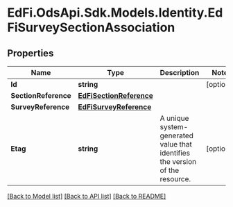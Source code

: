# EdFi.OdsApi.Sdk.Models.Identity.EdFiSurveySectionAssociation
## Properties

Name | Type | Description | Notes
------------ | ------------- | ------------- | -------------
**Id** | **string** |  | [optional] 
**SectionReference** | [**EdFiSectionReference**](EdFiSectionReference.md) |  | 
**SurveyReference** | [**EdFiSurveyReference**](EdFiSurveyReference.md) |  | 
**Etag** | **string** | A unique system-generated value that identifies the version of the resource. | [optional] 

[[Back to Model list]](../README.md#documentation-for-models) [[Back to API list]](../README.md#documentation-for-api-endpoints) [[Back to README]](../README.md)

